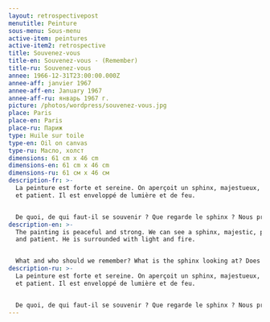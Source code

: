 ```yaml
---
layout: retrospectivepost
menutitle: Peinture
sous-menu: Sous-menu
active-item: peintures
active-item2: retrospective
title: Souvenez-vous
title-en: Souvenez-vous - (Remember)
title-ru: Souvenez-vous
annee: 1966-12-31T23:00:00.000Z
annee-aff: janvier 1967
annee-aff-en: January 1967
annee-aff-ru: январь 1967 г.
picture: /photos/wordpress/souvenez-vous.jpg
place: Paris
place-en: Paris
place-ru: Париж
type: Huile sur toile
type-en: Oil on canvas
type-ru: Масло, холст
dimensions: 61 cm x 46 cm
dimensions-en: 61 cm x 46 cm
dimensions-ru: 61 см x 46 см
description-fr: >-
  La peinture est forte et sereine. On aperçoit un sphinx, majestueux, puissant
  et patient. Il est enveloppé de lumière et de feu.


  De quoi, de qui faut-il se souvenir ? Que regarde le sphinx ? Nous protège-t-il ?
description-en: >-
  The painting is peaceful and strong. We can see a sphinx, majestic, powerful
  and patient. He is surrounded with light and fire.


  What and who should we remember? What is the sphinx looking at? Does he protect us?
description-ru: >-
  La peinture est forte et sereine. On aperçoit un sphinx, majestueux, puissant
  et patient. Il est enveloppé de lumière et de feu.


  De quoi, de qui faut-il se souvenir ? Que regarde le sphinx ? Nous protège-t-il ?
---
```

